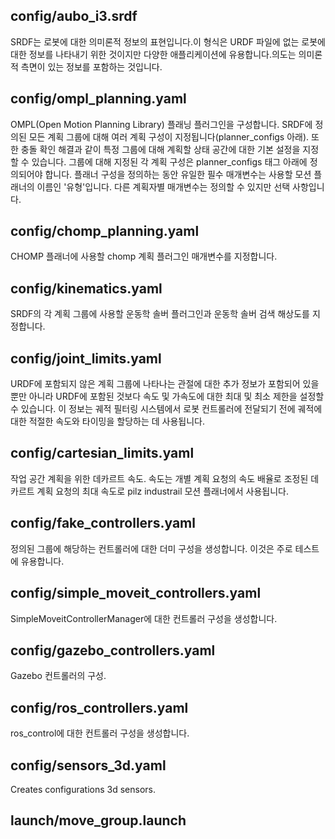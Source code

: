 ## config/aubo_i3.srdf
SRDF는 로봇에 대한 의미론적 정보의 표현입니다.이 형식은 URDF 파일에 없는 로봇에 대한 정보를 나타내기 위한 것이지만 다양한 애플리케이션에 유용합니다.의도는 의미론적 측면이 있는 정보를 포함하는 것입니다.
## config/ompl_planning.yaml
OMPL(Open Motion Planning Library) 플래닝 플러그인을 구성합니다.
SRDF에 정의된 모든 계획 그룹에 대해 여러 계획 구성이 지정됩니다(planner_configs 아래).
또한 충돌 확인 해결과 같이 특정 그룹에 대해 계획할 상태 공간에 대한 기본 설정을 지정할 수 있습니다.
그룹에 대해 지정된 각 계획 구성은 planner_configs 태그 아래에 정의되어야 합니다.
플래너 구성을 정의하는 동안 유일한 필수 매개변수는 사용할 모션 플래너의 이름인 '유형'입니다.
다른 계획자별 매개변수는 정의할 수 있지만 선택 사항입니다.

## config/chomp_planning.yaml
CHOMP 플래너에 사용할 chomp 계획 플러그인 매개변수를 지정합니다.

## config/kinematics.yaml
SRDF의 각 계획 그룹에 사용할 운동학 솔버 플러그인과 운동학 솔버 검색 해상도를 지정합니다.

## config/joint_limits.yaml
URDF에 포함되지 않은 계획 그룹에 나타나는 관절에 대한 추가 정보가 포함되어 있을 뿐만 아니라 URDF에 포함된 것보다 속도 및 가속도에 대한 최대 및 최소 제한을 설정할 수 있습니다.
이 정보는 궤적 필터링 시스템에서 로봇 컨트롤러에 전달되기 전에 궤적에 대한 적절한 속도와 타이밍을 할당하는 데 사용됩니다.

## config/cartesian_limits.yaml
작업 공간 계획을 위한 데카르트 속도.
속도는 개별 계획 요청의 속도 배율로 조정된 데카르트 계획 요청의 최대 속도로 pilz industrail 모션 플래너에서 사용됩니다.

## config/fake_controllers.yaml
정의된 그룹에 해당하는 컨트롤러에 대한 더미 구성을 생성합니다.
이것은 주로 테스트에 유용합니다.

## config/simple_moveit_controllers.yaml
SimpleMoveitControllerManager에 대한 컨트롤러 구성을 생성합니다.

## config/gazebo_controllers.yaml
Gazebo 컨트롤러의 구성.

## config/ros_controllers.yaml
ros_control에 대한 컨트롤러 구성을 생성합니다.

## config/sensors_3d.yaml
Creates configurations 3d sensors.

## launch/move_group.launch








